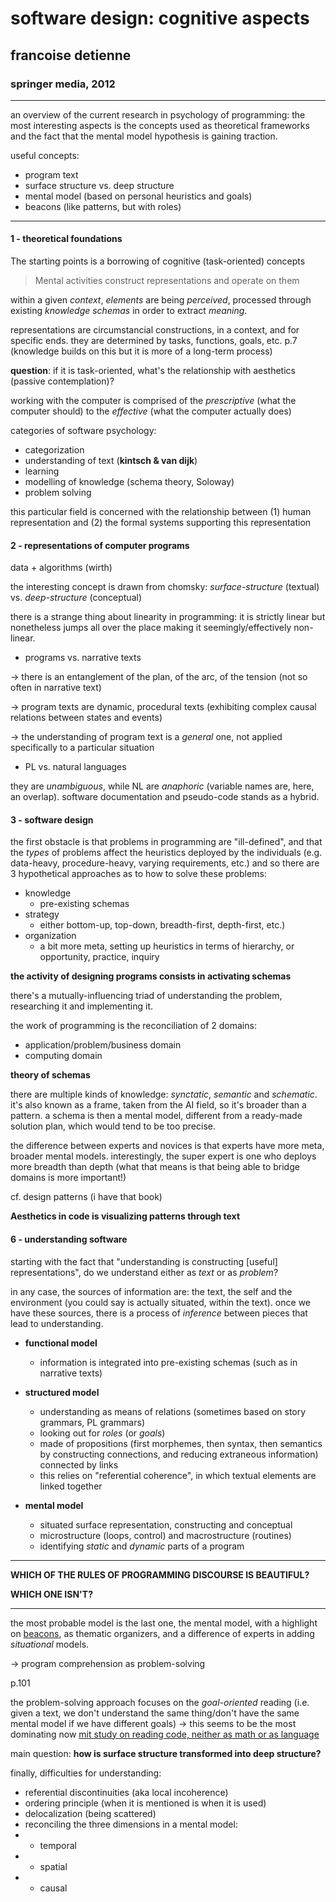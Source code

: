 # software design: cognitive aspects

## francoise detienne

### springer media, 2012

---

an overview of the current research in psychology of programming: the most interesting aspects is the concepts used as theoretical frameworks and the fact that the mental model hypothesis is gaining traction.

useful concepts:

- program text
- surface structure vs. deep structure
- mental model (based on personal heuristics and goals)
- beacons (like patterns, but with roles)

---

#### 1 - theoretical foundations

The starting points is a borrowing of cognitive (task-oriented) concepts

> Mental activities construct representations and operate on them

within a given *context*, *elements* are being *perceived*, processed through existing *knowledge schemas* in order to extract *meaning*.

representations are circumstancial constructions, in a context, and for specific ends. they are determined by tasks, functions, goals, etc. p.7 (knowledge builds on this but it is more of a long-term process)

**question**: if it is task-oriented, what's the relationship with aesthetics (passive contemplation)?

working with the computer is comprised of the *prescriptive* (what the computer should) to the *effective* (what the computer actually does)

categories of software psychology:

- categorization
- understanding of text (**kintsch & van dijk**)
- learning
- modelling of knowledge (schema theory, Soloway)
- problem solving

this particular field is concerned with the relationship between (1) human representation and (2) the formal systems supporting this representation

#### 2 - representations of computer programs

data + algorithms (wirth)

the interesting concept is drawn from chomsky: *surface-structure* (textual) vs. *deep-structure* (conceptual)

there is a strange thing about linearity in programming: it is strictly linear but nonetheless jumps all over the place making it seemingly/effectively non-linear.

- programs vs. narrative texts

-> there is an entanglement of the plan, of the arc, of the tension (not so often in narrative text)

-> program texts are dynamic, procedural texts (exhibiting complex causal relations between states and events)

-> the understanding of program text is a *general* one, not applied specifically to a particular situation

- PL vs. natural languages

they are *unambiguous*, while NL are *anaphoric* (variable names are, here, an overlap). software documentation and pseudo-code stands as a hybrid.

#### 3 - software design

the first obstacle is that problems in programming are "ill-defined", and that the *types* of problems affect the heuristics deployed by the individuals (e.g. data-heavy, procedure-heavy, varying requirements, etc.) and so there are 3 hypothetical approaches as to how to solve these problems:

- knowledge
  - pre-existing schemas
- strategy
  - either bottom-up, top-down, breadth-first, depth-first, etc.)
- organization
  - a bit more meta, setting up heuristics in terms of hierarchy, or opportunity, practice, inquiry

**the activity of designing programs consists in activating schemas**

there's a mutually-influencing triad of understanding the problem, researching it and implementing it.

the work of programming is the reconciliation of 2 domains:

- application/problem/business domain
- computing domain

**theory of schemas**

there are multiple kinds of knowledge: *synctatic*, *semantic* and *schematic*. it's also known as a frame, taken from the AI field, so it's broader than a pattern. a schema is then a mental model, different from a ready-made solution plan, which would tend to be too precise.

the difference between experts and novices is that experts have more meta, broader mental models. interestingly, the super expert is one who deploys more breadth than depth (what that means is that being able to bridge domains is more important!)

cf. design patterns (i have that book)

**Aesthetics in code is visualizing patterns through text**

#### 6 - understanding software

starting with the fact that "understanding is constructing [useful] representations", do we understand either as *text* or as *problem*?

in any case, the sources of information are: the text, the self and the environment (you could say is actually situated, within the text). once we have these sources, there is a process of *inference* between pieces that lead to understanding.

- **functional model**
  - information is integrated into pre-existing schemas (such as in narrative texts)

- **structured model**
  - understanding as means of relations (sometimes based on story grammars, PL grammars)
  - looking out for *roles* (or *goals*)
  - made of propositions (first morphemes, then syntax, then semantics by constructing connections, and reducing extraneous information) connected by links
  - this relies on "referential coherence", in which textual elements are linked together

- **mental model**
  - situated surface representation, constructing and conceptual
  - microstructure (loops, control) and macrostructure (routines)
  - identifying *static* and *dynamic* parts of a program

---

**WHICH OF THE RULES OF PROGRAMMING DISCOURSE IS BEAUTIFUL?**

**WHICH ONE ISN'T?**

---

the most probable model is the last one, the mental model, with a highlight on [beacons](https://www.sciencedirect.com/science/article/abs/pii/S0020737383800315), as thematic organizers, and a difference of experts in adding *situational* models.

-> program comprehension as problem-solving

p.101

the problem-solving approach focuses on the *goal-oriented* reading (i.e. given a text, we don't understand the same thing/don't have the same mental model if we have different goals) -> this seems to be the most dominating now [mit study on reading code, neither as math or as language](https://news.mit.edu/2020/brain-reading-computer-code-1215)

main question: **how is surface structure transformed into deep structure?**

finally, difficulties for understanding:

- referential discontinuities (aka local incoherence)
- ordering principle (when it is mentioned is when it is used)
- delocalization (being scattered)
- reconciling the three dimensions in a mental model:
- - temporal
- - spatial
- - causal